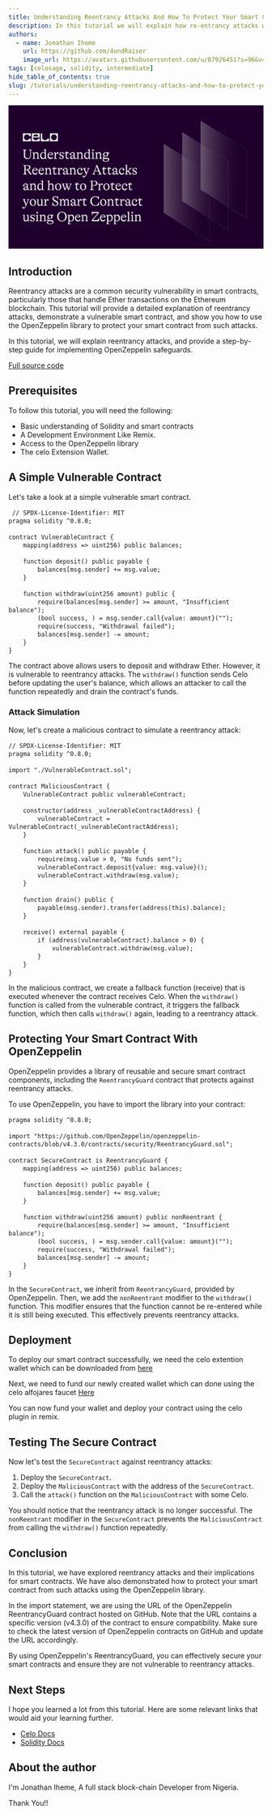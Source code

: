 ```yaml
---
title: Understanding Reentrancy Attacks And How To Protect Your Smart Contract Using OpenZeppelin
description: In this tutorial we will explain how re-entrancy attacks work. And how to protect your smartcontract from such attacks
authors:
  - name: Jonathan Iheme
    url: https://github.com/4undRaiser
    image_url: https://avatars.githubusercontent.com/u/87926451?s=96&v=4
tags: [celosage, solidity, intermediate]
hide_table_of_contents: true
slug: /tutorials/understanding-reentrancy-attacks-and-how-to-protect-your-smart-contract-using-open-zeppelin
---
```


![header](../../src/data-tutorials/showcase/intermediate/understanding-reentrancy-attacks-and-how-to-protect-your-smart-contract-using-open-zeppelin.png)

## Introduction

Reentrancy attacks are a common security vulnerability in smart contracts, particularly those that handle Ether transactions on the Ethereum blockchain. This tutorial will provide a detailed explanation of reentrancy attacks, demonstrate a vulnerable smart contract, and show you how to use the OpenZeppelin library to protect your smart contract from such attacks.

In this tutorial, we will explain reentrancy attacks, and provide a step-by-step guide for implementing OpenZeppelin safeguards.

[Full source code](https://github.com/4undRaiser/https://github.com/4undRaiser/reentrancy-repo)

## Prerequisites

To follow this tutorial, you will need the following:

- Basic understanding of Solidity and smart contracts
- A Development Environment Like Remix.
- Access to the OpenZeppelin library
- The celo Extension Wallet.

## A Simple Vulnerable Contract

Let's take a look at a simple vulnerable smart contract.

```solidity
 // SPDX-License-Identifier: MIT
pragma solidity ^0.8.0;

contract VulnerableContract {
    mapping(address => uint256) public balances;

    function deposit() public payable {
        balances[msg.sender] += msg.value;
    }

    function withdraw(uint256 amount) public {
        require(balances[msg.sender] >= amount, "Insufficient balance");
        (bool success, ) = msg.sender.call{value: amount}("");
        require(success, "Withdrawal failed");
        balances[msg.sender] -= amount;
    }
}
```

The contract above allows users to deposit and withdraw Ether. However, it is vulnerable to reentrancy attacks. The `withdraw()` function sends Celo before updating the user's balance, which allows an attacker to call the function repeatedly and drain the contract's funds.

### Attack Simulation

Now, let's create a malicious contract to simulate a reentrancy attack:

```solidity
// SPDX-License-Identifier: MIT
pragma solidity ^0.8.0;

import "./VulnerableContract.sol";

contract MaliciousContract {
    VulnerableContract public vulnerableContract;

    constructor(address _vulnerableContractAddress) {
        vulnerableContract = VulnerableContract(_vulnerableContractAddress);
    }

    function attack() public payable {
        require(msg.value > 0, "No funds sent");
        vulnerableContract.deposit{value: msg.value}();
        vulnerableContract.withdraw(msg.value);
    }

    function drain() public {
        payable(msg.sender).transfer(address(this).balance);
    }

    receive() external payable {
        if (address(vulnerableContract).balance > 0) {
            vulnerableContract.withdraw(msg.value);
        }
    }
}
```

In the malicious contract, we create a fallback function (receive) that is executed whenever the contract receives Celo. When the `withdraw()` function is called from the vulnerable contract, it triggers the fallback function, which then calls `withdraw()` again, leading to a reentrancy attack.

## Protecting Your Smart Contract With OpenZeppelin

OpenZeppelin provides a library of reusable and secure smart contract components, including the `ReentrancyGuard` contract that protects against reentrancy attacks.

To use OpenZeppelin, you have to import the library into your contract:

```solidity
pragma solidity ^0.8.0;

import "https://github.com/OpenZeppelin/openzeppelin-contracts/blob/v4.3.0/contracts/security/ReentrancyGuard.sol";

contract SecureContract is ReentrancyGuard {
    mapping(address => uint256) public balances;

    function deposit() public payable {
        balances[msg.sender] += msg.value;
    }

    function withdraw(uint256 amount) public nonReentrant {
        require(balances[msg.sender] >= amount, "Insufficient balance");
        (bool success, ) = msg.sender.call{value: amount}("");
        require(success, "Withdrawal failed");
        balances[msg.sender] -= amount;
    }
}
```

In the `SecureContract`, we inherit from `ReentrancyGuard`, provided by OpenZeppelin. Then, we add the `nonReentrant` modifier to the `withdraw()` function. This modifier ensures that the function cannot be re-entered while it is still being executed. This effectively prevents reentrancy attacks.

## Deployment

To deploy our smart contract successfully, we need the celo extention wallet which can be downloaded from [here](https://chrome.google.com/webstore/detail/celoextensionwallet/kkilomkmpmkbdnfelcpgckmpcaemjcdh?hl=en)

Next, we need to fund our newly created wallet which can done using the celo alfojares faucet [Here](https://celo.org/developers/faucet)

You can now fund your wallet and deploy your contract using the celo plugin in remix.

## Testing The Secure Contract

Now let's test the `SecureContract` against reentrancy attacks:

1. Deploy the `SecureContract`.
2. Deploy the `MaliciousContract` with the address of the `SecureContract`.
3. Call the `attack()` function on the `MaliciousContract` with some Celo.

You should notice that the reentrancy attack is no longer successful. The `nonReentrant` modifier in the `SecureContract` prevents the `MaliciousContract` from calling the `withdraw()` function repeatedly.

## Conclusion

In this tutorial, we have explored reentrancy attacks and their implications for smart contracts. We have also demonstrated how to protect your smart contract from such attacks using the OpenZeppelin library.

In the import statement, we are using the URL of the OpenZeppelin ReentrancyGuard contract hosted on GitHub. Note that the URL contains a specific version (v4.3.0) of the contract to ensure compatibility. Make sure to check the latest version of OpenZeppelin contracts on GitHub and update the URL accordingly.

By using OpenZeppelin's ReentrancyGuard, you can effectively secure your smart contracts and ensure they are not vulnerable to reentrancy attacks.

## Next Steps

I hope you learned a lot from this tutorial. Here are some relevant links that would aid your learning further.

- [Celo Docs](https://docs.celo.org/)
- [Solidity Docs](https://docs.soliditylang.org/en/v0.8.17/)

## About the author

I'm Jonathan Iheme, A full stack block-chain Developer from Nigeria.

Thank You!!

